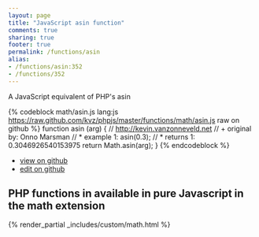 ```yaml
---
layout: page
title: "JavaScript asin function"
comments: true
sharing: true
footer: true
permalink: /functions/asin
alias:
- /functions/asin:352
- /functions/352
---
```

<!-- Generated by Rakefile:build -->
A JavaScript equivalent of PHP's asin

{% codeblock math/asin.js lang:js https://raw.github.com/kvz/phpjs/master/functions/math/asin.js raw on github %}
function asin (arg) {
    // http://kevin.vanzonneveld.net
    // +   original by: Onno Marsman
    // *     example 1: asin(0.3);
    // *     returns 1: 0.3046926540153975
    return Math.asin(arg);
}
{% endcodeblock %}

 - [view on github](https://github.com/kvz/phpjs/blob/master/functions/math/asin.js)
 - [edit on github](https://github.com/kvz/phpjs/edit/master/functions/math/asin.js)

## PHP functions in available in pure Javascript in the math extension
{% render_partial _includes/custom/math.html %}
